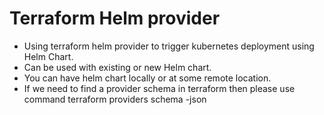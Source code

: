 # Terraform Helm provider

- Using terraform helm provider to trigger kubernetes deployment using Helm Chart.
- Can be used with existing or new Helm chart.
- You can have helm chart locally or at some remote location.
- If we need to find a provider schema in terraform then please use command terraform providers schema -json


